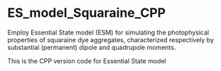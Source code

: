 # ES_model_Squaraine_CPP

Employ Essential State model (ESM) for simulating the photophysical properties of squaraine dye aggregates, 
characterized respectively by substantial (permanent) dipole and quadrupole moments.

This is the CPP version code for Essential State model
